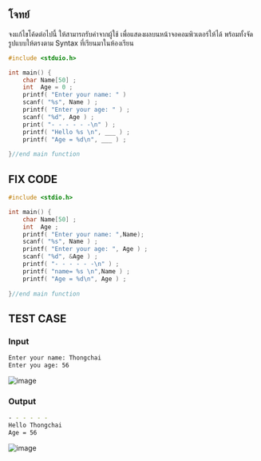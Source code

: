 ## โจทย์
จงแก้ไขโค้ดต่อไปนี้ ให้สามารถรับค่าจากผู้ใช้ เพื่อแสดงผลบนหน้าจอคอมพิวเตอร์ให้ได้ พร้อมทั้งจัดรูปแบบให้ตรงตาม Syntax ที่เรียนมาในห้องเรียน

```c++
#include <stduio.h>

int main() {
    char Name[50] ;
    int  Age = 0 ;
    printf( "Enter your name: " ) 
    scanf( "%s", Name ) ;
    printf( "Enter your age: " ) ;
    scanf( "%d", Age ) ;
    print( "- - - - - -\n" ) ;
    printf( "Hello %s \n", ___ ) ; 
    printf( "Age = %d\n", ___ ) ; 
    
}//end main function
```

## FIX CODE
```c++
#include <stdio.h> 

int main() {
    char Name[50] ;
    int  Age ;
    printf( "Enter your name: ",Name);
    scanf( "%s", Name ) ;
    printf( "Enter your age: ", Age ) ;
    scanf( "%d", &Age ) ;
    printf( "- - - - - -\n" ) ;
    printf( "name= %s \n",Name ) ; 
    printf( "Age = %d\n", Age ) ;  
    
}//end main function

```

## TEST CASE
### Input
```bash
Enter your name: Thongchai
Enter you age: 56
```
![image](https://github.com/user-attachments/assets/fbd5207e-a333-4fb9-8ef8-f66a75e898b3)

### Output
```bash
- - - - - -
Hello Thongchai
Age = 56
```
![image](https://github.com/user-attachments/assets/7ea8120a-1aa9-487b-839b-63ff62f878a9)
